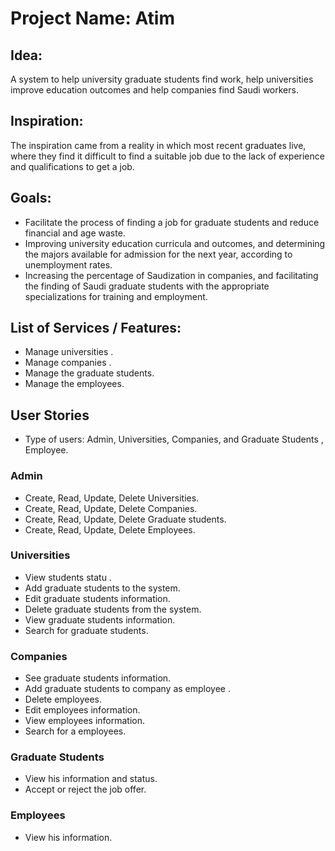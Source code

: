 # Project Name: Atim

## Idea:
A system to help university graduate students find work, help universities improve education outcomes and help companies find Saudi workers.

## Inspiration:
The inspiration came from a reality in which most recent graduates live, where they find it difficult to find a suitable job due to the lack of experience and qualifications to get a job.

## Goals:
- Facilitate the process of finding a job for graduate students and reduce financial and age waste.
- Improving university education curricula and outcomes, and determining the majors available for admission for the next year, according to unemployment rates.
- Increasing the percentage of Saudization in companies, and facilitating the finding of Saudi graduate students with the appropriate specializations for training and employment.

## List of Services / Features:

- Manage universities . 
- Manage companies . 
- Manage the graduate students.
- Manage the employees.


## User Stories
- Type of users: Admin, Universities, Companies, and Graduate Students , Employee.

### Admin

- Create, Read, Update, Delete Universities. 
- Create, Read, Update, Delete Companies. 
- Create, Read, Update, Delete Graduate students.
- Create, Read, Update, Delete Employees.

### Universities

- View students statu .
- Add graduate students to the system.
- Edit graduate students information.
- Delete graduate students from the system.
- View graduate students information.
- Search for graduate students.

### Companies

- See graduate students information.
- Add graduate students to company as employee .
- Delete employees.
- Edit employees information.
- View employees information.
- Search for a employees.

### Graduate Students
- View his information and status.
- Accept or reject the job offer.


### Employees

- View his information.


